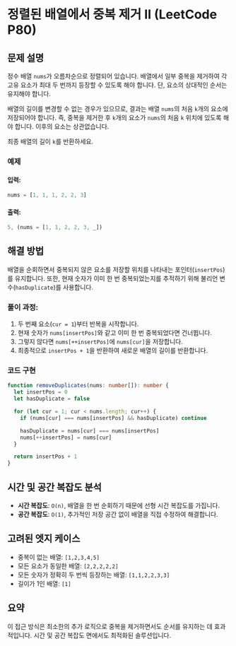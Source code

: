 # 정렬된 배열에서 중복 제거 II (LeetCode P80)

## 문제 설명

정수 배열 `nums`가 오름차순으로 정렬되어 있습니다. 배열에서 일부 중복을 제거하여 각 고유 요소가 최대 두 번까지 등장할 수 있도록 해야 합니다. 단, 요소의 상대적인 순서는 유지해야 합니다.

배열의 길이를 변경할 수 없는 경우가 있으므로, 결과는 배열 `nums`의 처음 `k`개의 요소에 저장되어야 합니다. 즉, 중복을 제거한 후 `k`개의 요소가 `nums`의 처음 `k` 위치에 있도록 해야 합니다. 이후의 요소는 상관없습니다.

최종 배열의 길이 `k`를 반환하세요.

### 예제

#### 입력:

```ts
nums = [1, 1, 1, 2, 2, 3]
```

#### 출력:

```ts
5, (nums = [1, 1, 2, 2, 3, _])
```

## 해결 방법

배열을 순회하면서 중복되지 않은 요소를 저장할 위치를 나타내는 포인터(`insertPos`)를 유지합니다. 또한, 현재 숫자가 이미 한 번 중복되었는지를 추적하기 위해 불리언 변수(`hasDuplicate`)를 사용합니다.

### 풀이 과정:

1. 두 번째 요소(`cur = 1`)부터 반복을 시작합니다.
2. 현재 숫자가 `nums[insertPos]`와 같고 이미 한 번 중복되었다면 건너뜁니다.
3. 그렇지 않다면 `nums[++insertPos]`에 `nums[cur]`을 저장합니다.
4. 최종적으로 `insertPos + 1`을 반환하여 새로운 배열의 길이를 반환합니다.

### 코드 구현

```typescript
function removeDuplicates(nums: number[]): number {
  let insertPos = 0
  let hasDuplicate = false

  for (let cur = 1; cur < nums.length; cur++) {
    if (nums[cur] === nums[insertPos] && hasDuplicate) continue

    hasDuplicate = nums[cur] === nums[insertPos]
    nums[++insertPos] = nums[cur]
  }

  return insertPos + 1
}
```

## 시간 및 공간 복잡도 분석

- **시간 복잡도**: `O(n)`, 배열을 한 번 순회하기 때문에 선형 시간 복잡도를 가집니다.
- **공간 복잡도**: `O(1)`, 추가적인 저장 공간 없이 배열을 직접 수정하여 해결합니다.

## 고려된 엣지 케이스

- 중복이 없는 배열: `[1,2,3,4,5]`
- 모든 요소가 동일한 배열: `[2,2,2,2,2]`
- 모든 숫자가 정확히 두 번씩 등장하는 배열: `[1,1,2,2,3,3]`
- 길이가 1인 배열: `[1]`

## 요약

이 접근 방식은 최소한의 추가 로직으로 중복을 제거하면서도 순서를 유지하는 데 효과적입니다. 시간 및 공간 복잡도 면에서도 최적화된 솔루션입니다.
